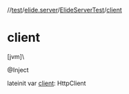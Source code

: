 //[test](../../../index.md)/[elide.server](../index.md)/[ElideServerTest](index.md)/[client](client.md)

# client

[jvm]\

@Inject

lateinit var [client](client.md): HttpClient
